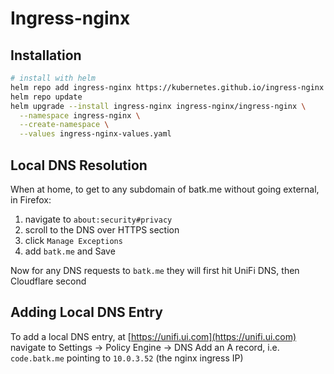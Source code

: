 # Ingress-nginx

## Installation

```bash
# install with helm
helm repo add ingress-nginx https://kubernetes.github.io/ingress-nginx
helm repo update
helm upgrade --install ingress-nginx ingress-nginx/ingress-nginx \
  --namespace ingress-nginx \
  --create-namespace \
  --values ingress-nginx-values.yaml
```

## Local DNS Resolution

When at home, to get to any subdomain of batk.me without going external, in Firefox:

1. navigate to `about:security#privacy`
2. scroll to the DNS over HTTPS section
3. click `Manage Exceptions`
4. add `batk.me` and Save

Now for any DNS requests to `batk.me` they will first hit UniFi DNS, then Cloudflare second

## Adding Local DNS Entry

To add a local DNS entry, at [https://unifi.ui.com](https://unifi.ui.com) navigate to Settings -> Policy Engine -> DNS
Add an A record, i.e. `code.batk.me` pointing to `10.0.3.52` (the nginx ingress IP)
